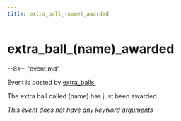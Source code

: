 ```yaml
---
title: extra_ball_(name)_awarded
---
```


# extra_ball_(name)\_awarded


--8<-- "event.md"

Event is posted by [extra_balls:](../config/extra_balls.md)

The extra ball called (name) has just been awarded.

*This event does not have any keyword arguments*
